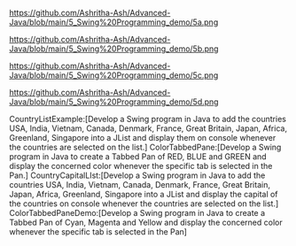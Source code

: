 https://github.com/Ashritha-Ash/Advanced-Java/blob/main/5_Swing%20Programming_demo/5a.png


https://github.com/Ashritha-Ash/Advanced-Java/blob/main/5_Swing%20Programming_demo/5b.png



https://github.com/Ashritha-Ash/Advanced-Java/blob/main/5_Swing%20Programming_demo/5c.png

https://github.com/Ashritha-Ash/Advanced-Java/blob/main/5_Swing%20Programming_demo/5d.png




CountryListExample:[Develop a Swing program in Java to add the countries USA, India, Vietnam, Canada,
Denmark, France, Great Britain, Japan, Africa, Greenland, Singapore into a JList and
display them on console whenever the countries are selected on the list.]
ColorTabbedPane:[Develop a Swing program in Java to create a Tabbed Pan of RED, BLUE and GREEN and
display the concerned color whenever the specific tab is selected in the Pan.]
CountryCapitalLIst:[Develop a Swing program in Java to add the countries USA, India, Vietnam, Canada,
Denmark, France, Great Britain, Japan, Africa, Greenland, Singapore into a JList and
display the capital of the countries on console whenever the countries are selected on the list.]
ColorTabbedPaneDemo:[Develop a Swing program in Java to create a Tabbed Pan of Cyan, Magenta and Yellow and
display the concerned color whenever the specific tab is selected in the Pan]
